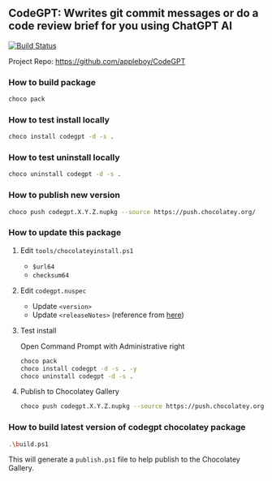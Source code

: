 ## CodeGPT: Wwrites git commit messages or do a code review brief for you using ChatGPT AI

[![Build Status](https://willh.visualstudio.com/chocolatey-codegpt/_apis/build/status/chocolatey-codegpt-CI?branchName=master)](https://willh.visualstudio.com/chocolatey-codegpt/_build/latest?definitionId=58&branchName=master)

Project Repo: <https://github.com/appleboy/CodeGPT>

### How to build package

```sh
choco pack
```

### How to test install locally

```sh
choco install codegpt -d -s .
```

### How to test uninstall locally

```sh
choco uninstall codegpt -d -s .
```

### How to publish new version

```sh
choco push codegpt.X.Y.Z.nupkg --source https://push.chocolatey.org/
```

### How to update this package

1. Edit `tools/chocolateyinstall.ps1`

    * `$url64`
    * `checksum64`

2. Edit `codegpt.nuspec`

    * Update `<version>`
    * Update `<releaseNotes>` (reference from [here](https://raw.githubusercontent.com/go-gitea/gitea/master/CHANGELOG.md))

3. Test install

    Open Command Prompt with Administrative right

    ```sh
    choco pack
    choco install codegpt -d -s . -y
    choco uninstall codegpt -d -s .
    ```

4. Publish to Chocolatey Gallery

    ```sh
    choco push codegpt.X.Y.Z.nupkg --source https://push.chocolatey.org/
    ```

### How to build latest version of codegpt chocolatey package

```sh
.\build.ps1
```

This will generate a `publish.ps1` file to help publish to the Chocolatey Gallery.

